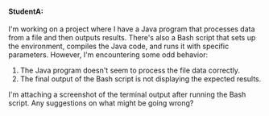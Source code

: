 #### StudentA:

I'm working on a project where I have a Java program that processes data from a file and then outputs results. There's also a Bash script that sets up the environment, compiles the Java code, and runs it with specific parameters. However, I'm encountering some odd behavior:

1. The Java program doesn't seem to process the file data correctly.
2. The final output of the Bash script is not displaying the expected results.

I'm attaching a screenshot of the terminal output after running the Bash script.
Any suggestions on what might be going wrong?

